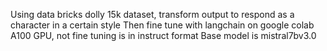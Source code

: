 Using data bricks dolly 15k dataset, transform output to respond as a character in a certain style
Then fine tune with langchain on google colab A100 GPU, not fine tuning is in instruct format
Base model is mistral7bv3.0
